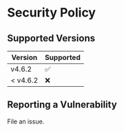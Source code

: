 # Security Policy

## Supported Versions

| Version | Supported          |
| ------- | ------------------ |
| v4.6.2   | :white_check_mark: |
| < v4.6.2 | :x:                |

## Reporting a Vulnerability

File an issue.
